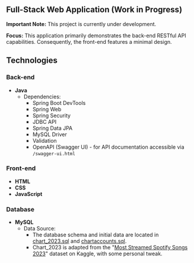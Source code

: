 ## Full-Stack Web Application (Work in Progress)

**Important Note:** This project is currently under development.

**Focus:** This application primarily demonstrates the back-end RESTful API capabilities. Consequently, the front-end features a minimal design.

## Technologies

### Back-end
* **Java**
    * Dependencies:
        * Spring Boot DevTools
        * Spring Web
        * Spring Security
        * JDBC API
        * Spring Data JPA
        * MySQL Driver
        * Validation
        * OpenAPI (Swagger UI) - for API documentation accessible via `/swagger-ui.html`

### Front-end
* **HTML**
* **CSS**
* **JavaScript**

### Database
* **MySQL**
    * Data Source:
        * The database schema and initial data are located in [chart_2023.sql](charts_2023.sql) and [chartaccounts.sql](chartaccounts.sql).
        * Chart_2023 is adapted from the "[Most Streamed Spotify Songs 2023](https://www.kaggle.com/datasets/nelgiriyewithana/top-spotify-songs-2023)" dataset on Kaggle, with some personal tweak.

